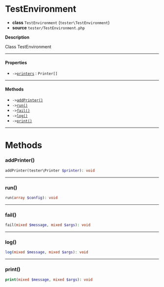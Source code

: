 # TestEnvironment

- **class** `TestEnvironment` (`tester\TestEnvironment`)
- **source** `tester/TestEnvironment.php`

**Description**

Class TestEnvironment

---

#### Properties

- `->`[`printers`](#prop-printers) : `Printer[]`

---

#### Methods

- `->`[`addPrinter()`](#method-addprinter)
- `->`[`run()`](#method-run)
- `->`[`fail()`](#method-fail)
- `->`[`log()`](#method-log)
- `->`[`print()`](#method-print)

---
# Methods

<a name="method-addprinter"></a>

### addPrinter()
```php
addPrinter(tester\Printer $printer): void
```

---

<a name="method-run"></a>

### run()
```php
run(array $config): void
```

---

<a name="method-fail"></a>

### fail()
```php
fail(mixed $message, mixed $args): void
```

---

<a name="method-log"></a>

### log()
```php
log(mixed $message, mixed $args): void
```

---

<a name="method-print"></a>

### print()
```php
print(mixed $message, mixed $args): void
```